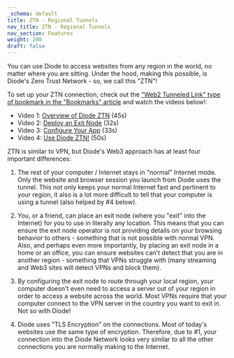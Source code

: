 ```yaml
---
_schema: default
title: ZTN - Regional Tunnels
nav_title: ZTN - Regional Tunnels
nav_section: Features
weight: 200
draft: false
---
```

You can use Diode to access websites from any region in the world, no matter where you are sitting.  Under the hood, making this possible, is Diode's Zero Trust Network - so, we call this  "ZTN"!

To set up your ZTN connection, check out the ["Web2 Tunneled Link" type of bookmark in the "Bookmarks" article](/docs/features/diode-bookmarks/) and watch the videos below!:

* Video 1: <a href="https://www.loom.com/share/8d96e98f40e54998ac6300e50d1e31cf" target="_blank" rel="noopener">Overview of Diode ZTN</a> (45s)
* Video 2: <a href="https://www.loom.com/share/9a9408dbf71f4d39b2beeaca6e376458" target="_blank" rel="noopener">Deploy an Exit Node</a> (32s)
* Video 3: <a href="https://www.loom.com/share/300c6d19cf9a40f5b98c38eb76130476" target="_blank" rel="noopener">Configure Your App</a> (33s)
* Video 4: <a href="https://www.loom.com/share/a5556b69b21d4cdda067491ffc5fccc8" target="_blank" rel="noopener">Use Diode ZTN!</a> (50s)

ZTN is similar to VPN, but Diode's Web3 approach has at least four important differences:

1) The rest of your computer / Internet stays in "normal" Internet mode.  Only the website and browser session you launch from Diode uses the tunnel.  This not only keeps your normal Internet fast and pertinent to your region, it also is a lot more difficult to tell that your computer is using a tunnel (also helped by \#4 below).

2) You, or a friend, can place an exit node (where you "exit" into the Internet) for you to use in literally any location.  This means that you can ensure the exit node operator is not providing details on your browsing behavior to others - something that is not possible with normal VPN.  Also, and perhaps even more importantly, by placing an exit node in a home or an office, you can ensure websites can't detect that you are in another region - something that VPNs struggle with (many streaming and Web3 sites will detect VPNs and block them).

3) By configuring the exit node to route through your local region, your computer doesn't even need to access a server out of your region in order to access a website across the world.  Most VPNs require that your computer connect to the VPN server in the country you want to exit in.  Not so with Diode!

4) Diode uses "TLS Encryption" on the connections.  Most of today's websites use the same type of encryption.  Therefore, due to \#1, your connection into the Diode Network looks very similar to all the other connections you are normally making to the Internet.

&nbsp;